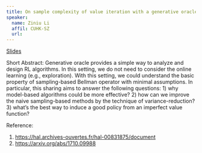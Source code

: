 ```yaml
---
title: On sample complexity of value iteration with a generative oracle
speaker:
  name: Ziniu Li
  affil: CUHK-SZ
  url:
---
```


[Slides](/static/files/F20-Slides/RL-Theory-2020-10-08-sample-complexity-generative.pdf)

Short Abstract:  Generative oracle provides a simple way to analyze and design RL algorithms. In this setting, we do not need to consider the online learning (e.g., exploration). With this setting, we could understand the basic property of sampling-based Bellman operator with minimal assumptions. In particular, this sharing aims to answer the following questions: 1) why model-based algorithms could be more effective? 2) how can we improve the naive sampling-based methods by the technique of variance-reduction? 3) what’s the best way to induce a good policy from an imperfect value function?

Reference:
1) https://hal.archives-ouvertes.fr/hal-00831875/document
2) https://arxiv.org/abs/1710.09988